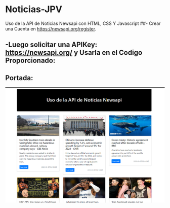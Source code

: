 # Noticias-JPV
Uso de la API de Noticias Newsapi con HTML, CSS Y Javascript 
##- Crear una Cuenta en https://newsapi.org/register.
## -Luego solicitar una APIKey: https://newsapi.org/ y Usarla en el Codigo Proporcionado:

## Portada:

![](portada_noticias.png)
